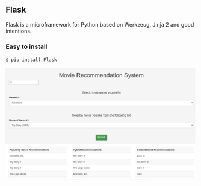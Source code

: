 ## Flask

Flask is a microframework for Python based on Werkzeug, Jinja 2 and good intentions. 

### Easy to install
```
$ pip install Flask
```

<img src = "app.JPG">
